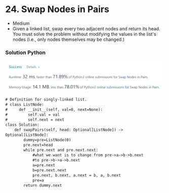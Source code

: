 # 24. Swap Nodes in Pairs

* Medium
* Given a linked list, swap every two adjacent nodes and return its head. You must solve the problem without modifying the values in the list's nodes (i.e., only nodes themselves may be changed.)

### Solution Python&#x20;

![](<../.gitbook/assets/image (8) (1) (1).png>)

```
# Definition for singly-linked list.
# class ListNode:
#     def __init__(self, val=0, next=None):
#         self.val = val
#         self.next = next
class Solution:
    def swapPairs(self, head: Optional[ListNode]) -> Optional[ListNode]:
        dummy=pre=ListNode(0)
        pre.next=head
        while pre.next and pre.next.next:
            #what we want is to change from pre->a->b->b.next
            #to pre->b->a->b.next
            a=pre.next
            b=pre.next.next
            pre.next, b.next, a.next = b, a, b.next
            pre=a
        return dummy.next
```
